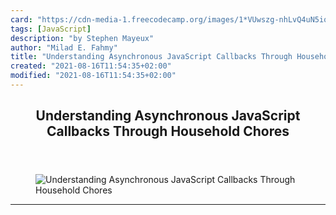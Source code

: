 ```yaml
---
card: "https://cdn-media-1.freecodecamp.org/images/1*VUwszg-nhLvQ4uN5iqBLag.jpeg"
tags: [JavaScript]
description: "by Stephen Mayeux"
author: "Milad E. Fahmy"
title: "Understanding Asynchronous JavaScript Callbacks Through Household Chores"
created: "2021-08-16T11:54:35+02:00"
modified: "2021-08-16T11:54:35+02:00"
---
```

<div class="site-wrapper">
<main id="site-main" class="site-main outer">
<div class="inner">
<article class="post-full post tag-javascript tag-programming tag-education tag-tech tag-technology ">
<header class="post-full-header">
<h1 class="post-full-title">Understanding Asynchronous JavaScript Callbacks Through Household Chores</h1>
</header>
<figure class="post-full-image">
<picture>
<source media="(max-width: 700px)" sizes="1px" srcset="data:image/gif;base64,R0lGODlhAQABAIAAAAAAAP///yH5BAEAAAAALAAAAAABAAEAAAIBRAA7 1w">
<source media="(min-width: 701px)" sizes="(max-width: 800px) 400px,
(max-width: 1170px) 700px,
1400px" srcset="https://cdn-media-1.freecodecamp.org/images/1*VUwszg-nhLvQ4uN5iqBLag.jpeg 300w,
https://cdn-media-1.freecodecamp.org/images/1*VUwszg-nhLvQ4uN5iqBLag.jpeg 600w,
https://cdn-media-1.freecodecamp.org/images/1*VUwszg-nhLvQ4uN5iqBLag.jpeg 1000w,
https://cdn-media-1.freecodecamp.org/images/1*VUwszg-nhLvQ4uN5iqBLag.jpeg 2000w">
<img onerror="this.style.display='none'" src="https://cdn-media-1.freecodecamp.org/images/1*VUwszg-nhLvQ4uN5iqBLag.jpeg" alt="Understanding Asynchronous JavaScript Callbacks Through Household Chores">
</picture>
</figure>
<section class="post-full-content">
<div class="post-content medium-migrated-article">
</div>
<hr>
</section>
</article>
</div>
</main>
</div>
<!-- Google Tag Manager (noscript) -->
<!-- End Google Tag Manager (noscript) -->
